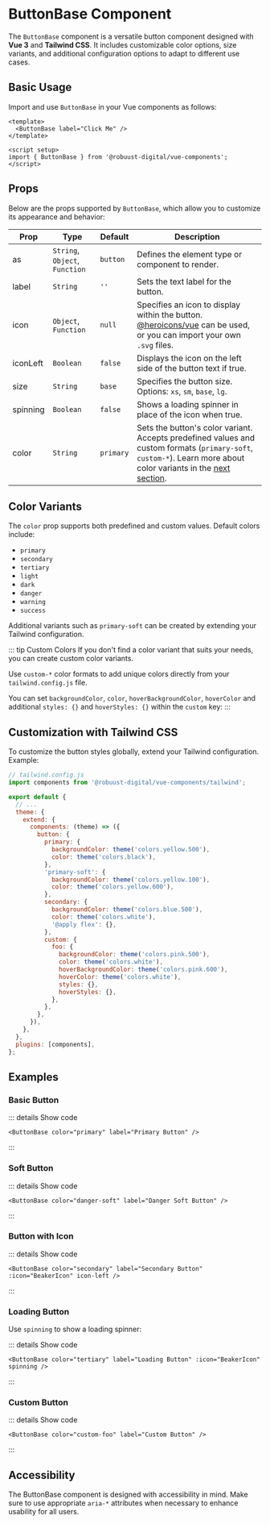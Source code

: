 <script setup>
import { ButtonBase } from '../../dist/vue-components.es';
import { BeakerIcon } from '@heroicons/vue/24/solid';
</script>

# ButtonBase Component

The `ButtonBase` component is a versatile button component designed with **Vue 3** and **Tailwind CSS**. It includes customizable color options, size variants, and additional configuration options to adapt to different use cases.

## Basic Usage

Import and use `ButtonBase` in your Vue components as follows:

```vue
<template>
  <ButtonBase label="Click Me" />
</template>

<script setup>
import { ButtonBase } from '@robuust-digital/vue-components';
</script>
```

<ButtonBase color="primary" label="Click Me" class="margin-y" />

## Props

Below are the props supported by `ButtonBase`, which allow you to customize its appearance and behavior:

| Prop       | Type                            | Default     | Description                                                                 |
|------------|---------------------------------|-------------|-----------------------------------------------------------------------------|
| as         | `String`, `Object`, `Function`  | `button`    | Defines the element type or component to render.                            |
| label      | `String`                        | `''`        | Sets the text label for the button.                                         |
| icon       | `Object`, `Function`            | `null`      | Specifies an icon to display within the button. [@heroicons/vue](https://heroicons.com) can be used, or you can import your own `.svg` files. |
| iconLeft   | `Boolean`                       | `false`     | Displays the icon on the left side of the button text if true.              |
| size       | `String`                        | `base`      | Specifies the button size. Options: `xs`, `sm`, `base`, `lg`.               |
| spinning   | `Boolean`                       | `false`     | Shows a loading spinner in place of the icon when true.                     |
| color      | `String`                        | `primary`   | Sets the button's color variant. Accepts predefined values and custom formats (`primary-soft`, `custom-*`). Learn more about color variants in the [next section](#color-variants). |


## Color Variants

The `color` prop supports both predefined and custom values. Default colors include:

- `primary`
- `secondary`
- `tertiary`
- `light`
- `dark`
- `danger`
- `warning`
- `success`

Additional variants such as `primary-soft` can be created by extending your Tailwind configuration.

::: tip Custom Colors
If you don't find a color variant that suits your needs, you can create custom color variants.

Use `custom-*` color formats to add unique colors directly from your `tailwind.config.js` file.

You can set `backgroundColor`, `color`, `hoverBackgroundColor`, `hoverColor` and additional `styles: {}` and `hoverStyles: {}` within the `custom` key:
:::

## Customization with Tailwind CSS

To customize the button styles globally, extend your Tailwind configuration. Example:

```javascript
// tailwind.config.js
import components from '@robuust-digital/vue-components/tailwind';

export default {
  // ...
  theme: {
    extend: {
      components: (theme) => ({
        button: {
          primary: {
            backgroundColor: theme('colors.yellow.500'),
            color: theme('colors.black'),
          },
          'primary-soft': {
            backgroundColor: theme('colors.yellow.100'),
            color: theme('colors.yellow.600'),
          },
          secondary: {
            backgroundColor: theme('colors.blue.500'),
            color: theme('colors.white'),
            '@apply flex': {},
          },
          custom: {
            foo: {
              backgroundColor: theme('colors.pink.500'),
              color: theme('colors.white'),
              hoverBackgroundColor: theme('colors.pink.600'),
              hoverColor: theme('colors.white'),
              styles: {},
              hoverStyles: {},
            },
          },
        },
      }),
    },
  },
  plugins: [components],
};
```

## Examples

### Basic Button

<ButtonBase color="primary" label="Primary Button" class="margin-y" />

::: details Show code
```vue
<ButtonBase color="primary" label="Primary Button" />
```
:::

### Soft Button

<ButtonBase color="danger-soft" label="Danger Soft Button" class="margin-y" />

::: details Show code
```vue
<ButtonBase color="danger-soft" label="Danger Soft Button" />
```
:::

### Button with Icon

<ButtonBase color="secondary" label="Secondary Button" :icon="BeakerIcon" icon-left class="margin-y" />

::: details Show code
```vue
<ButtonBase color="secondary" label="Secondary Button" :icon="BeakerIcon" icon-left />
```
:::

### Loading Button

Use `spinning` to show a loading spinner:

<ButtonBase color="tertiary" label="Loading Button" :icon="BeakerIcon" spinning class="margin-y" />

::: details Show code
```vue
<ButtonBase color="tertiary" label="Loading Button" :icon="BeakerIcon" spinning />
```
:::

### Custom Button

<ButtonBase color="custom-foo" label="Custom Button" class="margin-y" />

::: details Show code
```vue
<ButtonBase color="custom-foo" label="Custom Button" />
```
:::

## Accessibility

The ButtonBase component is designed with accessibility in mind. Make sure to use appropriate `aria-*` attributes when necessary to enhance usability for all users.
